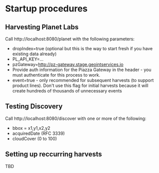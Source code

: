 # Startup procedures

## Harvesting Planet Labs
Call http://localhost:8080/planet with the following parameters:
* dropIndex=true (optional but this is the way to start fresh if you have existing data already)
* PL_API_KEY=...
* pzGateway=http://pz-gateway.stage.geointservices.io
* Provide auth information for the Piazza Gateway in the header - you must authenticate for this process to work.
* event=true - only recommended for subsequent harvests (to support product lines). Don't use this flag for initial harvests because it will create hundreds of thousands of unnecessary events

## Testing Discovery
Call http://localhost:8080/discover with one or more of the following:
* bbox = x1,y1,x2,y2
* acquiredDate (RFC 3339)
* cloudCover (0 to 100)


## Setting up reccurring harvests
TBD
